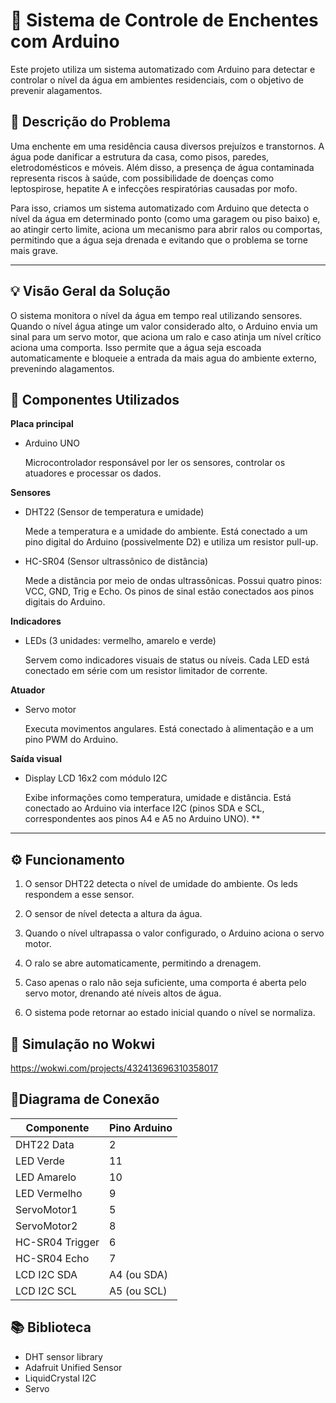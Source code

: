 # :ocean: Sistema de Controle de Enchentes com Arduino 

 

Este projeto utiliza um sistema automatizado com Arduino para detectar e controlar o nível da água em ambientes residenciais, com o objetivo de prevenir alagamentos. 

 

## :pencil: Descrição do Problema 

 

Uma enchente em uma residência causa diversos prejuízos e transtornos. A água pode danificar a estrutura da casa, como pisos, paredes, eletrodomésticos e móveis. Além disso, a presença de água contaminada representa riscos à saúde, com possibilidade de doenças como leptospirose, hepatite A e infecções respiratórias causadas por mofo. 

 

Para isso, criamos um sistema automatizado com Arduino que detecta o nível da água em determinado ponto (como uma garagem ou piso baixo) e, ao atingir certo limite, aciona um mecanismo para abrir ralos ou comportas, permitindo que a água seja drenada e evitando que o problema se torne mais grave. 

 

--- 

 

## :bulb: Visão Geral da Solução 

 

O sistema monitora o nível da água em tempo real utilizando sensores. Quando o nível água atinge um valor considerado alto, o Arduino envia um sinal para um servo motor, que aciona um ralo e caso atinja um nível crítico aciona uma comporta. Isso permite que a água seja escoada automaticamente e bloqueie a entrada da mais agua do ambiente externo, prevenindo alagamentos. 

 

## :wrench: Componentes Utilizados 

 

 **Placa principal**

 - Arduino UNO 

   Microcontrolador responsável por ler os sensores, controlar os atuadores e processar os dados. 

 

 **Sensores**

 

 - DHT22 (Sensor de temperatura e umidade) 

   Mede a temperatura e a umidade do ambiente. Está conectado a um pino digital do Arduino (possivelmente D2) e utiliza um resistor pull-up. 

 

 - HC-SR04 (Sensor ultrassônico de distância) 

    Mede a distância por meio de ondas ultrassônicas. Possui quatro pinos: VCC, GND, Trig e Echo. Os pinos de sinal estão conectados aos pinos digitais do Arduino. 

 

**Indicadores** 

 

 - LEDs (3 unidades: vermelho, amarelo e verde) 

   Servem como indicadores visuais de status ou níveis. Cada LED está conectado em série com um resistor limitador de corrente. 
 

**Atuador**

 

 - Servo motor 

   Executa movimentos angulares. Está conectado à alimentação e a um pino PWM do Arduino. 

 

**Saída visual**

 

 - Display LCD 16x2 com módulo I2C 

   Exibe informações como temperatura, umidade e distância. Está conectado ao Arduino via interface I2C (pinos SDA e SCL, correspondentes aos pinos A4 e A5 no Arduino UNO). **

---

 

## :gear: Funcionamento 

1. O sensor DHT22 detecta o nível de umidade do ambiente. Os leds respondem a esse sensor. 

2. O sensor de nível detecta a altura da água. 

3. Quando o nível ultrapassa o valor configurado, o Arduino aciona o servo motor. 

4. O ralo se abre automaticamente, permitindo a drenagem. 

5. Caso apenas o ralo não seja suficiente, uma comporta é aberta pelo servo motor, drenando até níveis altos de água. 

6. O sistema pode retornar ao estado inicial quando o nível se normaliza.

   
## :test_tube: Simulação no Wokwi 

 
https://wokwi.com/projects/432413696310358017 


## :electric_plug:Diagrama de Conexão

| Componente      | Pino Arduino      |
|-----------------|-------------------|
| DHT22 Data      | 2                 |
| LED Verde       | 11                |
| LED Amarelo     | 10                |
| LED Vermelho    | 9                 |
| ServoMotor1     | 5                 |
| ServoMotor2     | 8                 |
| HC-SR04 Trigger | 6                 |
| HC-SR04 Echo    | 7                 |
| LCD I2C SDA     | A4 (ou SDA)       |
| LCD I2C SCL     | A5 (ou SCL)       |

## 📚 Biblioteca

- DHT sensor library
- Adafruit Unified Sensor
- LiquidCrystal I2C
- Servo


 



 
